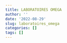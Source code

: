 ```yaml
---
title: LABORATOIRES OMEGA
author: ''
date: '2022-08-29'
slug: laboratoires_omega
categories: []
tags: []
---
```

